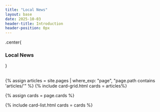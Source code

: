 ```yaml
---
title: "Local News"
layout: base
date: 2025-10-03
header-title: Introduction
header-position: 0px
---
```


.center{
### Local News
}

<br/>
{% assign articles = site.pages | where_exp: "page", "page.path contains 'articles/'" %}
{% include card-grid.html cards = articles%}
<br/>


{% assign cards = page.cards %}

{% include card-list.html 
cards = cards 
%}


